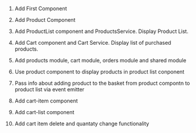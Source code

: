 1. Add First Component
2. Add Product Component
3. Add ProductList component and ProductsService. Display Product List.
4. Add Cart component and Cart Service. Display list of purchased products.

5. Add products module, cart module, orders module and shared module 
6. Use product component to display products in product list conponent
7. Pass info about adding product to the basket from product compontn to product list via event emitter

8. Add cart-item component
9. Add cart-list component
10. Add cart item delete and quantaty change functionality
